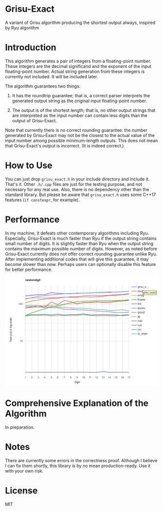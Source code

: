 # Grisu-Exact
A variant of Grisu algorithm producing the shortest output always, inspired by Ryu algorithm

# Introduction
This algorithm generates a pair of integers from a floating-point number. These integers are the decimal significand and the exponent of the input floating-point number. Actual string generation from these integers is currently not included. It will be included later.

The algorithm guarantees two things:

1) It has the roundtrip guarantee; that is, a correct parser interprets the generated output string as the original input floating-point number.

2) The output is of the shortest length; that is, no other output strings that are interpreted as the input number can contain less digits than the output of Grisu-Exact.

Note that currently there is no correct rounding guarantee: the number generated by Grisu-Exact may not be the closest to the actual value of the input number among possible minimum-length outputs. This does not mean that Grisu-Exact's output is incorrect. (It is indeed correct.)

# How to Use
You can just drop ````grisu_exact.h```` in your include directory and include it. That's it. Other ````.h/.cpp```` files are just for the testing purpose, and not necessary for any real use. Also, there is no dependency other than the standard library.
But please be aware that ````grisu_exact.h```` uses some C++17 features (````if constexpr````, for example).

# Performance
In my machine, it defeats other contemporary algorithms including Ryu. Especially, Grisu-Exact is much faster than Ryu if the output string contains small number of digits. It is slightly faster than Ryu when the output string contains the maximum possible number of digits. However, as noted before Grisu-Exact currently does not offer correct rounding guarantee unlike Ryu. After implementing additional codes that will give this guarantee, it may become slower than now. Perhaps users can optionally disable this feature for better performance.

![corei7_7700hq@2.80_win64_vc2019_randomdigit_time](benchmark.png)

# Comprehensive Explanation of the Algorithm
In preparation.

# Notes
There are currently some errors in the correctness proof. Although I believe I can fix them shortly, this library is by no mean production-ready. Use it with your own risk.

# License
MIT

